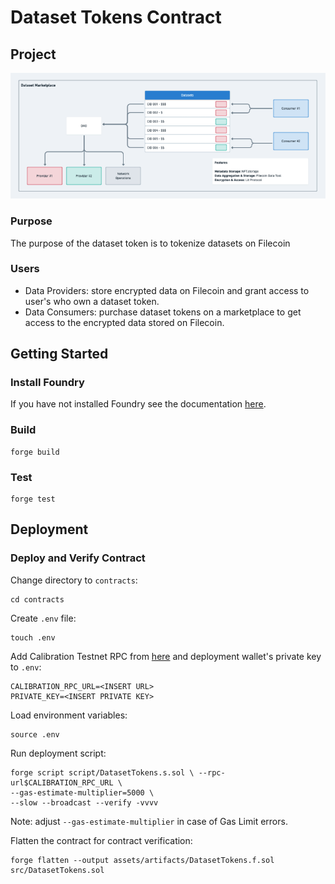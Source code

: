 # Dataset Tokens Contract

## Project

![Diagram of a dataset marketplace](./assets/images/dataset-marketplace.png)

### Purpose

The purpose of the dataset token is to tokenize datasets on Filecoin

### Users

- Data Providers: store encrypted data on Filecoin and grant access to user's who own a dataset token.
- Data Consumers: purchase dataset tokens on a marketplace to get access to the encrypted data stored on Filecoin.

## Getting Started

### Install Foundry

If you have not installed Foundry see the documentation [here](https://book.getfoundry.sh/getting-started/installation).

### Build

```
forge build
```

### Test

```
forge test
```

## Deployment

### Deploy and Verify Contract

Change directory to `contracts`:

```
cd contracts
```

Create `.env` file:

```
touch .env
```

Add Calibration Testnet RPC from [here](https://chainlist.org/chain/314159) and deployment wallet's private key to `.env`:

```
CALIBRATION_RPC_URL=<INSERT URL>
PRIVATE_KEY=<INSERT PRIVATE KEY>
```

Load environment variables:

```
source .env
```

Run deployment script:

```
forge script script/DatasetTokens.s.sol \ --rpc-url$CALIBRATION_RPC_URL \
--gas-estimate-multiplier=5000 \
--slow --broadcast --verify -vvvv
```

Note: adjust `--gas-estimate-multiplier` in case of Gas Limit errors.

Flatten the contract for contract verification:

```
forge flatten --output assets/artifacts/DatasetTokens.f.sol src/DatasetTokens.sol
```
